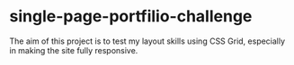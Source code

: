 # single-page-portfilio-challenge
 The aim of this project is to test my layout skills using CSS Grid, especially in making the site fully responsive.
